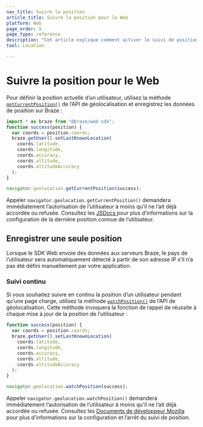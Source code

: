 ```yaml
---
nav_title: Suivre la position
article_title: Suivre la position pour le Web
platform: Web
page_order: 5
page_type: reference
description: "Cet article explique comment activer le suivi de position pour le Web."
tool: Location

---
```


# Suivre la position pour le Web

Pour définir la position actuelle d’un utilisateur, utilisez la méthode [`getCurrentPosition()`][0] de l’API de géolocalisation et enregistrez les données de position sur Braze :

```javascript
import * as braze from "@braze/web-sdk";
function success(position) {
  var coords = position.coords;
  braze.getUser().setLastKnownLocation(
    coords.latitude,
    coords.longitude,
    coords.accuracy,
    coords.altitude,
    coords.altitudeAccuracy
  );
}

navigator.geolocation.getCurrentPosition(success);
```

Appeler `navigator.geolocation.getCurrentPosition()` demandera immédiatement l’autorisation de l’utilisateur à moins qu’il ne l’ait déjà accordée ou refusée. Consultez les [JSDocs ][1]pour plus d’informations sur la configuration de la dernière position connue de l’utilisateur.

## Enregistrer une seule position

Lorsque le SDK Web envoie des données aux serveurs Braze, le pays de l’utilisateur sera automatiquement détecté à partir de son adresse IP s’il n’a pas été défini manuellement par votre application.

### Suivi continu

Si vous souhaitez suivre en continu la position d’un utilisateur pendant qu’une page charge, utilisez la méthode [`watchPosition()`](https://developer.mozilla.org/en-US/docs/Web/API/Geolocation/watchPosition) de l’API de géolocalisation. Cette méthode invoquera la fonction de rappel de réussite à chaque mise à jour de la position de l’utilisateur :

```javascript
function success(position) {
  var coords = position.coords;
  braze.getUser().setLastKnownLocation(
    coords.latitude,
    coords.longitude,
    coords.accuracy,
    coords.altitude,
    coords.altitudeAccuracy
  );
}

navigator.geolocation.watchPosition(success);
```

Appeler `navigator.geolocation.watchPosition()` demandera immédiatement l’autorisation de l’utilisateur à moins qu’il ne l’ait déjà accordée ou refusée. Consultez les [Documents de développeur Mozilla][2]  pour plus d’informations sur la configuration et l’arrêt du suivi de position.

[0]: https://developer.mozilla.org/en-US/docs/Web/API/Geolocation/getCurrentPosition
[1]: https://js.appboycdn.com/web-sdk/latest/doc/classes/braze.user.html#setlastknownlocation
[2]: https://developer.mozilla.org/en-US/docs/Web/API/Geolocation/watchPosition
